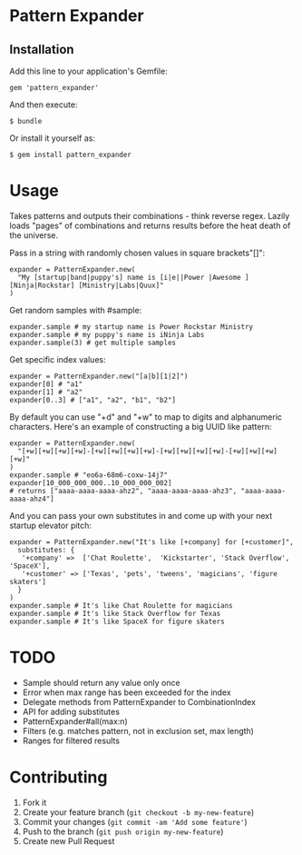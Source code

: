 Pattern Expander
======

## Installation

Add this line to your application's Gemfile:

    gem 'pattern_expander'

And then execute:

    $ bundle

Or install it yourself as:

    $ gem install pattern_expander

Usage
=====

Takes patterns and outputs their combinations - think reverse regex. Lazily loads "pages" of combinations and returns results before the heat death of the universe.

Pass in a string with randomly chosen values in square brackets"[]":

    expander = PatternExpander.new(
      "My [startup|band|puppy's] name is [i|e||Power |Awesome ][Ninja|Rockstar] [Ministry|Labs|Quux]"
    )

Get random samples with #sample:

    expander.sample # my startup name is Power Rockstar Ministry
    expander.sample # my puppy's name is iNinja Labs
    expander.sample(3) # get multiple samples

Get specific index values:

    expander = PatternExpander.new("[a|b][1|2]")
    expander[0] # "a1"
    expander[1] # "a2"
    expander[0..3] # ["a1", "a2", "b1", "b2"]

By default you can use "+d" and "+w" to map to digits and alphanumeric
characters. Here's an example of constructing a big UUID like pattern:

    expander = PatternExpander.new(
      "[+w][+w][+w][+w]-[+w][+w][+w][+w]-[+w][+w][+w][+w]-[+w][+w][+w][+w]"
    )
    expander.sample # "eo6a-68m6-coxw-14j7"
    expander[10_000_000_000..10_000_000_002]
    # returns ["aaaa-aaaa-aaaa-ahz2", "aaaa-aaaa-aaaa-ahz3", "aaaa-aaaa-aaaa-ahz4"]

And you can pass your own substitutes in and come up with your next
startup elevator pitch:

    expander = PatternExpander.new("It's like [+company] for [+customer]",
      substitutes: {
       '+company' =>  ['Chat Roulette',  'Kickstarter', 'Stack Overflow', 'SpaceX'],
       '+customer' => ['Texas', 'pets', 'tweens', 'magicians', 'figure skaters']
      }
    )
    expander.sample # It's like Chat Roulette for magicians
    expander.sample # It's like Stack Overflow for Texas
    expander.sample # It's like SpaceX for figure skaters


TODO
====
* Sample should return any value only once
* Error when max range has been exceeded for the index
* Delegate methods from PatternExpander to CombinationIndex
* API for adding substitutes
* PatternExpander#all(max:n)
* Filters (e.g. matches pattern, not in exclusion set, max length)
* Ranges for filtered results


Contributing
=====

1. Fork it
2. Create your feature branch (`git checkout -b my-new-feature`)
3. Commit your changes (`git commit -am 'Add some feature'`)
4. Push to the branch (`git push origin my-new-feature`)
5. Create new Pull Request
